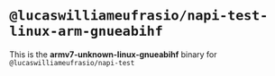 # `@lucaswilliameufrasio/napi-test-linux-arm-gnueabihf`

This is the **armv7-unknown-linux-gnueabihf** binary for `@lucaswilliameufrasio/napi-test`
